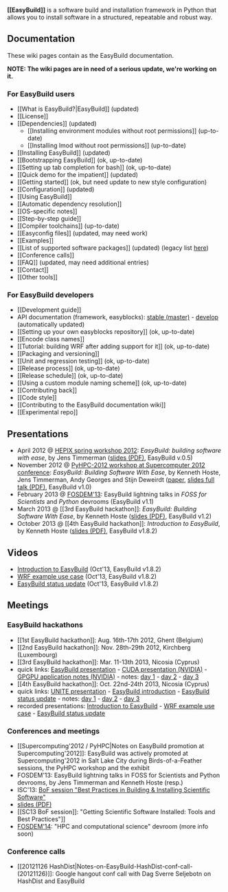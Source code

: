 **[[EasyBuild]]** is a software build and installation framework in Python that allows you to install software in a structured, repeatable and robust way.

## Documentation

These wiki pages contain as the EasyBuild documentation.

**NOTE: The wiki pages are in need of a serious update, we're working on it.**


### For EasyBuild users

* [[What is EasyBuild?|EasyBuild]] (updated)
* [[License]]
* [[Dependencies]] (updated)
  * [[Installing environment modules without root permissions]] (up-to-date)
  * [[Installing lmod without root permissions]] (up-to-date)
* [[Installing EasyBuild]] (updated)
 * [[Bootstrapping EasyBuild]] (ok, up-to-date)
* [[Setting up tab completion for bash]] (ok, up-to-date)
* [[Quick demo for the impatient]] (updated)
* [[Getting started]] (ok, but need update to new style configuration)
 * [[Configuration]] (updated)
* [[Using EasyBuild]]
 * [[Automatic dependency resolution]]
 * [[OS-specific notes]]
* [[Step-by-step guide]]
* [[Compiler toolchains]] (up-to-date)
* [[Easyconfig files]] (updated, may need work)
 * [[Examples]]
* [[List of supported software packages]] (updated) (legacy list [here](https://github.com/hpcugent/easybuild/wiki/List-of-supported-software-packages/ede46976d7367a86fe76ae79adba7b8e9fd9f118))
* [[Conference calls]]
* [[FAQ]] (updated, may need additional entries)
* [[Contact]]
* [[Other tools]]

### For EasyBuild developers

* [[Development guide]]
* API documentation (framework, easyblocks): [stable (master)](https://jenkins1.ugent.be/job/easybuild-framework_unit-test_hpcugent_master/Documentation/?) - [develop](https://jenkins1.ugent.be/job/easybuild-framework_unit-test_hpcugent_develop/Documentation) (automatically updated)
* [[Setting up your own easyblocks repository]] (ok, up-to-date)
* [[Encode class names]]
* [[Tutorial: building WRF after adding support for it]] (ok, up-to-date)
* [[Packaging and versioning]]
* [[Unit and regression testing]] (ok, up-to-date)
* [[Release process]] (ok, up-to-date)
* [[Release schedule]] (ok, up-to-date)
* [[Using a custom module naming scheme]] (ok, up-to-date)
* [[Contributing back]]
* [[Code style]]
* [[Contributing to the EasyBuild documentation wiki]] 
* [[Experimental repo]]

## Presentations

* April 2012 @ [HEPIX spring workshop 2012](https://indico.cern.ch/contributionDisplay.py?sessionId=3&contribId=39&confId=160737): _EasyBuild: building software with ease_, by Jens Timmerman ([slides (PDF)](http://hpc.ugent.be/easybuild/easybuild_hepix_spring_2012.pdf), EasyBuild v.0.5)
* November 2012 @ [PyHPC-2012 workshop at Supercomputer 2012 conference](http://sc12.supercomputing.org/schedule/event_detail.php?evid=wksp118): _EasyBuild: Building Software With Ease_, by Kenneth Hoste, Jens Timmerman, Andy Georges and Stijn Deweirdt ([paper](http://hpcugent.github.com/easybuild/files/easybuild-PyHPC-SC12_paper.pdf), [slides full talk (PDF)](http://hpcugent.github.com/easybuild/files/easybuild-PyHPC-SC12_slides.pdf), EasyBuild v1.0)
* February 2013 @ [FOSDEM'13](http://fosdem.org/2013/): EasyBuild lightning talks in _FOSS for Scientists_ and _Python_ devrooms (EasyBuild v1.1)
* March 2013 @ [[3rd EasyBuild hackathon]]: _EasyBuild: Building Software With Ease_, by Kenneth Hoste ([slides (PDF)](http://hpcugent.github.com/easybuild/files/easybuild_hackathon_Cyprus_20130311.pdf), EasyBuild v1.2)
* October 2013 @ [[4th EasyBuild hackathon]]: _Introduction to EasyBuild_, by Kenneth Hoste ([slides (PDF)](http://hpcugent.github.io/easybuild/files/EasyBuild_introduction_hackathon-Cyprus-Oct13.pdf), EasyBuild v1.8.2)

## Videos

 * [Introduction to EasyBuild](http://www.youtube.com/watch?v=bOeNsfLB2t4) (Oct'13, EasyBuild v1.8.2)
 * [WRF example use case](http://www.youtube.com/watch?v=e7fyHtO8_qs) (Oct'13, EasyBuild v1.8.2)
 * [EasyBuild status update](http://www.youtube.com/watch?v=A140WvbqaNw) (Oct'13, EasyBuild v1.8.2)

## Meetings

### EasyBuild hackathons

* [[1st EasyBuild hackathon]]: Aug. 16th-17th 2012, Ghent (Belgium)
* [[2nd EasyBuild hackathon]]: Nov. 28th-29th 2012, Kirchberg (Luxembourg)
* [[3rd EasyBuild hackathon]]: Mar. 11-13th 2013, Nicosia (Cyprus)
 * quick links: [EasyBuild presentation](http://hpcugent.github.com/easybuild/files/easybuild_hackathon_Cyprus_20130311.pdf) - [CUDA presentation (NVIDIA)](http://hpcugent.github.com/easybuild/files/CUDA_Toolkit_for_Sysadmins.pdf) - [GPGPU application notes (NVIDIA)](https://github.com/hpcugent/easybuild/wiki/GPGPU-apps-notes-NVIDIA) - notes: [day 1](https://github.com/hpcugent/easybuild/wiki/3rd-easybuild-hackathon---meeting-minutes-day-1) - [day 2](https://github.com/hpcugent/easybuild/wiki/3rd-easybuild-hackathon---meeting-minutes-day-2) - [day 3](https://github.com/hpcugent/easybuild/wiki/3rd-easybuild-hackathon---meeting-minutes-day-3)
* [[4th EasyBuild hackathon]]: Oct. 22nd-24th 2013, Nicosia (Cyprus)
 * quick links: [UNITE presentation](http://hpcugent.github.io/easybuild/files/EasyBuild_hackathon_Cyprus_Oct13_UNITE.pdf) - [EasyBuild introduction](http://hpcugent.github.io/easybuild/files/EasyBuild_introduction_hackathon-Cyprus-Oct13.pdf) - [EasyBuild status update](http://hpcugent.github.io/easybuild/files/EasyBuild_status-update_hackathon-Cyprus-Oct13.pdf) - notes: [day 1](https://github.com/hpcugent/easybuild/wiki/4th-easybuild-hackathon---meeting-minutes-day-1) - [day 2](https://github.com/hpcugent/easybuild/wiki/4th-easybuild-hackathon---meeting-minutes-day-2) - [day 3](https://github.com/hpcugent/easybuild/wiki/4th-easybuild-hackathon---meeting-minutes-day-3)
  * recorded presentations: [Introduction to EasyBuild](http://www.youtube.com/watch?v=bOeNsfLB2t4) - [WRF example use case](http://www.youtube.com/watch?v=e7fyHtO8_qs) - [EasyBuild status update](http://www.youtube.com/watch?v=A140WvbqaNw)

### Conferences and meetings

 * [[Supercomputing'2012 / PyHPC|Notes on EasyBuild promotion at Supercomputing'2012]]: EasyBuild was actively promoted at Supercomputing'2012 in Salt Lake City during Birds-of-a-Feather sessions, the PyHPC workshop and the exhibit
 * FOSDEM'13: EasyBuild lightning talks in FOSS for Scientists and Python devrooms, by Jens Timmerman and Kenneth Hoste (resp.)
 * ISC'13: [BoF session "Best Practices in Building & Installing Scientific Software"](http://www.isc-events.com/isc13_ap/presentationdetails.php?t=contribution&o=2108&a=select&ra=eventdetails)
  * [slides (PDF)](http://hpcugent.github.com/easybuild/files/easybuild_BoF_ISC13_20130619.pdf)
 * [[SC13 BoF session]]: "Getting Scientific Software Installed: Tools and Best Practices"]]
 * [FOSDEM'14](https://fosdem.org/2014/): "HPC and computational science" devroom (more info soon)

### Conference calls

 * [[20121126 HashDist|Notes-on-EasyBuild-HashDist-conf-call-(20121126)]]: Google hangout conf call with Dag Sverre Seljebotn on HashDist and EasyBuild